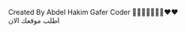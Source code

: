 Created By Abdel Hakim Gafer  Coder 💖💖💖💖💖💖💖❤❤       
                                                                   اطلب موقعك الان 
